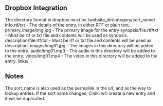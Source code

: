 Dropbox Integration
-------------------

The directory format in dropbox must be 
/website_dir/category/sort_name/
    info.rtf/txt - The details of the entry, in either RTF or plain text.
    primary_image/img.jpg - The primary image for the entry
    synopsis/file.rtf/txt - Must be rtf or txt file and contents will be used as synopsis.
    description/file.rtf/txt - Must be rtf or txt file and contents will be used as description.
    images/img01.jpg - The images in this directory will be added to the entry.
    audio/img01.mp3 - The audio in this directory will be added to the entry.
    video/img01.mp4 - The video in this directory will be added to the entry.
    links/

Notes
-----

The sort_name is also used as the permalink in the url, and as the way to lookup entries. If the sort name changes,
Ciniki will create a new entry and it will be duplicated.



